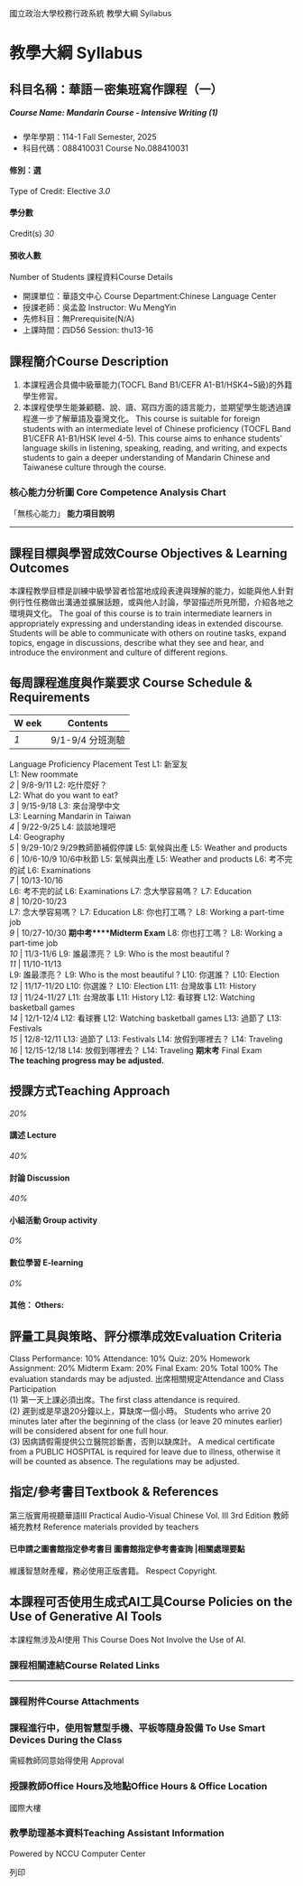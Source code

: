 國立政治大學校務行政系統 教學大綱 Syllabus
# 教學大綱 Syllabus
##  科目名稱：華語－密集班寫作課程（一）
#####  Course Name: Mandarin Course - Intensive Writing (1)
  * 學年學期：114-1 Fall Semester, 2025 
  * 科目代碼：088410031 Course No.088410031


#### 修別：選
Type of Credit: Elective 
_3.0_
#### 學分數
Credit(s)
_30_
#### 預收人數
Number of Students
課程資料Course Details
  * 開課單位：華語文中心 Course Department:Chinese Language Center 
  * 授課老師：吳孟盈 Instructor: Wu MengYin 
  * 先修科目：無Prerequisite(N/A)
  * 上課時間：四D56 Session: thu13-16


##  課程簡介Course Description
1. 本課程適合具備中級華能力(TOCFL Band B1/CEFR A1-B1/HSK4~5級)的外籍學生修習。
2. 本課程使學生能兼顧聽、說、讀、寫四方面的語言能力，並期望學生能透過課程進一步了解華語及臺灣文化。
This course is suitable for foreign students with an intermediate level of Chinese proficiency (TOCFL Band B1/CEFR A1-B1/HSK level 4-5).
This course aims to enhance students' language skills in listening, speaking, reading, and writing, and expects students to gain a deeper understanding of Mandarin Chinese and Taiwanese culture through the course.
###  核心能力分析圖 Core Competence Analysis Chart
「無核心能力」 
**能力項目說明**
* * *
##  課程目標與學習成效Course Objectives & Learning Outcomes 
本課程教學目標是訓練中級學習者恰當地成段表達與理解的能力，如能與他人針對例行性任務做出溝通並擴展話題，或與他人討論，學習描述所見所聞，介紹各地之環境與文化。
The goal of this course is to train intermediate learners in appropriately expressing and understanding ideas in extended discourse. Students will be able to communicate with others on routine tasks, expand topics, engage in discussions, describe what they see and hear, and introduce the environment and culture of different regions.
##  每周課程進度與作業要求 Course Schedule & Requirements
**W eek** |  **Contents**  
---|---  
_1_ |  9/1-9/4 分班測驗  
Language Proficiency Placement Test L1: 新室友  
L1: New roommate  
_2_ |  9/8-9/11 L2: 吃什麼好？  
L2: What do you want to eat?  
_3_ |  9/15-9/18 L3: 來台灣學中文  
L3: Learning Mandarin in Taiwan  
_4_ |  9/22-9/25 L4: 談談地理吧  
L4: Geography  
_5_ |  9/29-10/2 9/29教師節補假停課 L5: 氣候與出產 L5: Weather and products  
_6_ |  10/6-10/9 10/6中秋節 L5: 氣候與出產 L5: Weather and products L6: 考不完的試 L6: Examinations  
_7_ |  10/13-10/16  
L6: 考不完的試 L6: Examinations L7: 念大學容易嗎？ L7: Education  
_8_ |  10/20-10/23  
L7: 念大學容易嗎？ L7: Education L8: 你也打工嗎？ L8: Working a part-time job  
_9_ |  10/27-10/30 **期中考****Midterm Exam** L8: 你也打工嗎？ L8: Working a part-time job  
_10_ |  11/3-11/6 L9: 誰最漂亮？ L9: Who is the most beautiful ?  
_11_ |  11/10-11/13  
L9: 誰最漂亮？ L9: Who is the most beautiful ? L10: 你選誰？ L10: Election  
_12_ |  11/17-11/20 L10: 你選誰？ L10: Election L11: 台灣故事 L11: History  
_13_ |  11/24-11/27 L11: 台灣故事 L11: History L12: 看球賽 L12: Watching basketball games  
_14_ |  12/1-12/4 L12: 看球賽 L12: Watching basketball games L13: 過節了 L13: Festivals  
_15_ |  12/8-12/11 L13: 過節了 L13: Festivals L14: 放假到哪裡去？ L14: Traveling  
_16_ |  12/15-12/18 L14: 放假到哪裡去？ L14: Traveling **期末考** Final Exam  
**The teaching progress may be adjusted.**
##  授課方式Teaching Approach
_20%_
####  講述 Lecture
_40%_
####  討論 Discussion
_40%_
####  小組活動 Group activity
_0%_
####  數位學習 E-learning
_0%_
####  其他： Others:
##  評量工具與策略、評分標準成效Evaluation Criteria
Class Performance: 10%
Attendance: 10%
Quiz: 20%
Homework Assignment: 20%
Midterm Exam: 20%
Final Exam: 20%
Total 100%
The evaluation standards may be adjusted.
出席相關規定Attendance and Class Participation  
(1) 第一天上課必須出席。The first class attendance is required.  
(2) 遲到或是早退20分鐘以上，算缺席一個小時。 Students who arrive 20 minutes later after the beginning of the class (or leave 20 minutes earlier) will be considered absent for one full hour.  
(3) 因病請假需提供公立醫院診斷書，否則以缺席計。 A medical certificate from a PUBLIC HOSPITAL is required for leave due to illness, otherwise it will be counted as absence.
The regulations may be adjusted.
##  指定/參考書目Textbook & References
第三版實用視聽華語III Practical Audio-Visual Chinese Vol. III 3rd Edition
教師補充教材 Reference materials provided by teachers
####  已申請之圖書館指定參考書目  圖書館指定參考書查詢 |相關處理要點
維護智慧財產權，務必使用正版書籍。 Respect Copyright.
##  本課程可否使用生成式AI工具Course Policies on the Use of Generative AI Tools
本課程無涉及AI使用 This Course Does Not Involve the Use of AI.
###  課程相關連結Course Related Links
* * *
###  課程附件Course Attachments
###  課程進行中，使用智慧型手機、平板等隨身設備 To Use Smart Devices During the Class
需經教師同意始得使用  Approval
###  授課教師Office Hours及地點Office Hours & Office Location
國際大樓
###  教學助理基本資料Teaching Assistant Information
Powered by NCCU Computer Center
  
列印
